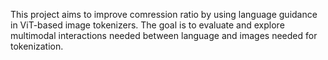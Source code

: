 This project aims to improve comression ratio by using language guidance in ViT-based image tokenizers. The goal is to evaluate and explore multimodal interactions needed between language and images needed for tokenization.